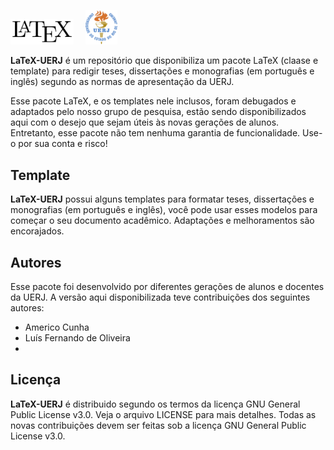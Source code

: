 <img src="logo/LaTeX_logo.png" width="20%"> &nbsp; &nbsp; <img src="logo/uerj_logo_cor.png" width="10%">

**LaTeX-UERJ** é um repositório que disponibiliza um pacote LaTeX (claase e template) para redigir teses, dissertações e monografias (em português e inglês) segundo as normas de apresentação da UERJ.

Esse pacote LaTeX, e os templates nele inclusos, foram debugados e adaptados pelo nosso grupo de pesquisa, estão sendo disponibilizados aqui com o desejo que sejam úteis às novas gerações de alunos. Entretanto, esse pacote não tem nenhuma garantia de funcionalidade. Use-o por sua conta e risco!

## Template

**LaTeX-UERJ** possui alguns templates para formatar teses, dissertações e monografias (em português e inglês), você pode usar esses modelos para começar o seu documento acadêmico. Adaptações e melhoramentos são encorajados.

## Autores
Esse pacote foi desenvolvido por diferentes gerações de alunos e docentes da UERJ. A versão aqui disponibilizada teve contribuições dos seguintes autores:
- Americo Cunha
- Luís Fernando de Oliveira
- 

## Licença

**LaTeX-UERJ** é distribuido segundo os termos da licença GNU General Public License v3.0. Veja o arquivo LICENSE para mais detalhes. Todas as novas contribuições devem ser feitas sob a licença GNU General Public License v3.0.
